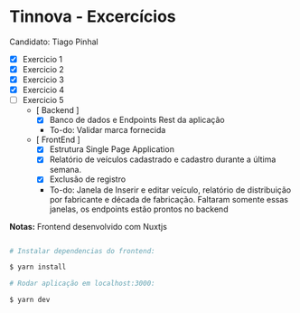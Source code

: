 # Tinnova - Excercícios

Candidato: Tiago Pinhal

 - [x] Exercicio 1 
 - [x] Exercicio 2
 - [x] Exercicio 3 
 - [x] Exercicio 4
 - [ ] Exercicio 5
    - [ Backend ] 
		- [x] Banco de dados e Endpoints Rest da aplicação
        - To-do: Validar marca fornecida
	- [ FrontEnd ] 
		- [x] Estrutura Single Page Application
		- [x] Relatório de veículos cadastrado e cadastro durante a última semana.
		- [x] Exclusão de registro
        - To-do: Janela de Inserir e editar veículo, relatório de distribuição por fabricante e década de fabricação. Faltaram somente essas janelas, os endpoints estão prontos no backend 


**Notas:**
Frontend desenvolvido com Nuxtjs
```bash

# Instalar dependencias do frontend:

$ yarn install

# Rodar aplicação em localhost:3000:

$ yarn dev